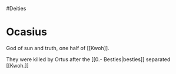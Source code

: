 #Deities
# Ocasius
God of sun and truth, one half of [[Kwoh]].

They were killed by Ortus after the [[0.- Besties|besties]] separated [[Kwoh.]]